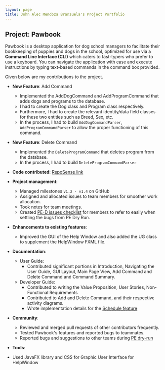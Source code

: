 ```yaml
---
layout: page
title: John Alec Mendoza Branzuela's Project Portfolio
---
```

## Project: Pawbook

Pawbook is a desktop application for dog school managers to facilitate their bookkeeping of puppies and dogs in the
school, optimized for use via a **Command Line Interface (CLI)** which caters to fast-typers who prefer to use a
keyboard. You can navigate the application with ease and execute instructions by typing text-based commands in the
command box provided.

Given below are my contributions to the project.

* **New Feature**: Add Command
  * Implemented the AddDogCommand and AddProgramCommand that adds dogs and programs to the database.
  * I had to create the Dog class and Program class respectively.
  * Furthermore, I had to create the relevant identity/data field classes for these two entities such as Breed, Sex, etc.
  * In the process, I had to build `AddDogCommandParser`, `AddProgramCommandParser` to allow the proper functioning of this command.

* **New Feature**: Delete Command
  * Implemented the `DeleteProgramCommand` that deletes program from the database.
  * In the process, I had to build `DeleteProgramCommandParser`

* **Code contributed**: [RepoSense link](https://nus-cs2103-ay2021s2.github.io/tp-dashboard/?search=&sort=groupTitle&sortWithin=title&since=2021-02-19&timeframe=commit&mergegroup=&groupSelect=groupByRepos&breakdown=false&tabOpen=true&tabType=authorship&tabAuthor=branzuelajohn&tabRepo=AY2021S2-CS2103T-T10-1%2Ftp%5Bmaster%5D&authorshipIsMergeGroup=false&authorshipFileTypes=)

* **Project management**:
  * Managed milestones `v1.2 - v1.4` on GitHub
  * Assigned and allocated issues to team members for smoother work allocation.
  * Took notes for team meetings.
  * Created [PE-D issues checklist](https://github.com/AY2021S2-CS2103T-T10-1/tp/issues/343) for members to refer to easily when
  settling the bugs from PE Dry Run.
  
* **Enhancements to existing features**:
  * Improved the GUI of the Help Window and also added the UG class to supplement the HelpWindow FXML file.

* **Documentation**:
  * User Guide:
    * Contributed significant portions in Introduction, Navigating the User Guide,
      GUI Layout, Main Page View, Add Command and Delete Command and Command Summary.
  * Developer Guide:
    * Contributed to writing the Value Proposition, User Stories, Non-Functional Requirements
    * Contributed to Add and Delete Command, and their respective activity diagrams.
    * Wrote implementation details for the [Schedule feature](https://ay2021s2-cs2103t-t10-1.github.io/tp/DeveloperGuide.html#schedule-feature)
    
* **Community**:
  * Reviewed and merged pull requests of other contributors frequently. 
  *  Tested Pawbook's features and reported bugs to teammates.
  * Reported bugs and suggestions to other teams during [PE dry-run](https://github.com/branzuelajohn/ped)

* **Tools**:
* Used JavaFX library and CSS for Graphic User Interface for HelpWindow

